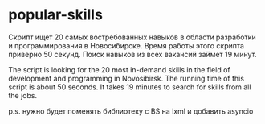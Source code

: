 # popular-skills
Скрипт ищет 20 самых востребованных навыков в области разработки и программирования в Новосибирске.
Время работы этого скрипта приверно 50 секунд.
Поиск навыков из всех вакансий займет 19 минут.

The script is looking for the 20 most in-demand skills in the field of development and programming in Novosibirsk.
The running time of this script is about 50 seconds.
It takes 19 minutes to search for skills from all the jobs.


p.s. нужно будет поменять библиотеку с BS на lxml и добавить asyncio
